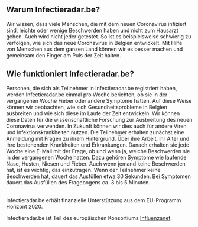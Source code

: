 ## Warum Infectieradar.be?
Wir wissen, dass viele Menschen, die mit dem neuen Coronavirus infiziert sind, leichte oder wenige Beschwerden haben und nicht zum Hausarzt gehen. Auch wird nicht jeder getestet. So ist es beispielsweise schwierig zu verfolgen, wie sich das neue Coronavirus in Belgien entwickelt. Mit Hilfe von Menschen aus dem ganzen Land können wir es besser machen und gemeinsam den Finger am Puls der Zeit halten.

## Wie funktioniert Infectieradar.be?
Personen, die sich als Teilnehmer in Infectieradar.be registriert haben, werden Infectieradar.be einmal pro Woche berichten, ob sie in der vergangenen Woche Fieber oder andere Symptome hatten. Auf diese Weise können wir beobachten, wie sich Gesundheitsprobleme in Belgien ausbreiten und wie sich diese im Laufe der Zeit entwickeln. Wir können diese Daten für die wissenschaftliche Forschung zur Ausbreitung des neuen Coronavirus verwenden. In Zukunft können wir dies auch für andere Viren und Infektionskrankheiten nutzen.
Die Teilnehmer erhalten zunächst eine Anmeldung mit Fragen zu ihrem Hintergrund. Über ihre Arbeit, ihr Alter und ihre bestehenden Krankheiten und Erkrankungen. Danach erhalten sie jede Woche eine E-Mail mit der Frage, ob und wenn ja, welche Beschwerden sie in der vergangenen Woche hatten. Dazu gehören Symptome wie laufende Nase, Husten, Niesen und Fieber. Auch wenn jemand keine Beschwerden hat, ist es wichtig, das einzutragen. Wenn der Teilnehmer keine Beschwerden hat, dauert das Ausfüllen etwa 30 Sekunden. Bei Symptomen dauert das Ausfüllen des Fragebogens ca. 3 bis 5 Minuten.

</br>
Infectieradar.be erhält finanzielle Unterstützung aus dem EU-Programm Horizont 2020.

Infectieradar.be ist Teil des europäischen Konsortiums [Influenzanet](https://infectieradar.be/en/influenzanet/).
